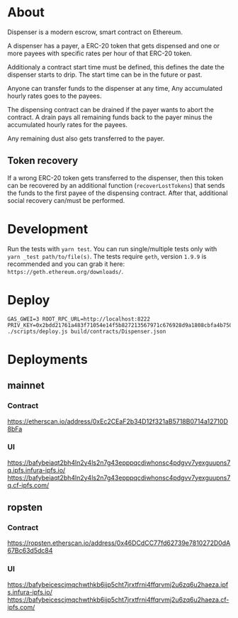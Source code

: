 # About

Dispenser is a modern escrow, smart contract on Ethereum.

A dispenser has a payer, a ERC-20 token that gets dispensed and one or more payees with specific rates per hour of that ERC-20 token.

Additionaly a contract start time must be defined, this defines the date the dispenser starts to drip. The start time can be in the future or past.

Anyone can transfer funds to the dispenser at any time, Any accumulated hourly rates goes to the payees.

The dispensing contract can be drained if the payer wants to abort the contract. A drain pays all remaining funds back to the payer minus the accumulated hourly rates for the payees.

Any remaining dust also gets transferred to the payer.

## Token recovery

If a wrong ERC-20 token gets transferred to the dispenser, then this token can be recovered by an additional function (`recoverLostTokens`) that sends the funds to the first payee of the dispensing contract. After that, additional social recovery can/must be performed.

# Development

Run the tests with `yarn test`.
You can run single/multiple tests only with `yarn _test path/to/file(s)`.
The tests require `geth`, version `1.9.9` is recommended and you can grab it here: `https://geth.ethereum.org/downloads/`.


# Deploy

```
GAS_GWEI=3 ROOT_RPC_URL=http://localhost:8222 PRIV_KEY=0x2bdd21761a483f71054e14f5b827213567971c676928d9a1808cbfa4b7501200 ./scripts/deploy.js build/contracts/Dispenser.json
```

# Deployments

## mainnet

### Contract

https://etherscan.io/address/0xEc2CEaF2b34D12f321aB5718B0714a12710D8bFa

### UI

https://bafybeiaqt2bh4ln2y4ls2n7g43epppqcdiwhonsc4pdgvv7yexguupns7q.ipfs.infura-ipfs.io/
https://bafybeiaqt2bh4ln2y4ls2n7g43epppqcdiwhonsc4pdgvv7yexguupns7q.cf-ipfs.com/

## ropsten

### Contract

https://ropsten.etherscan.io/address/0x46DCdCC77fd62739e7810272D0dA67Bc63d5dc84

### UI

https://bafybeicescjmqchwthkb6ijp5cht7jrxtfrni4ffqrvmj2u6zq6u2haeza.ipfs.infura-ipfs.io/
https://bafybeicescjmqchwthkb6ijp5cht7jrxtfrni4ffqrvmj2u6zq6u2haeza.cf-ipfs.com/
